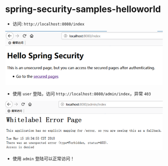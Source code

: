 # spring-security-samples-helloworld

- 访问: `http://localhost:8080/index`

![](spring-security-samples-helloworld_1.png)

- 使用 `user` 登陆，访问 `http://localhost:8080/admin/index`，异常 `403`

![](spring-security-samples-helloworld_2.png)

- 使用 `admin` 登陆可以正常访问！